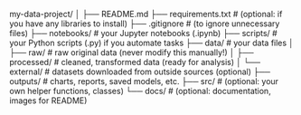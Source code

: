 my-data-project/
│
├── README.md
├── requirements.txt       # (optional: if you have any libraries to install)
├── .gitignore              # (to ignore unnecessary files)
├── notebooks/              # your Jupyter notebooks (.ipynb)
├── scripts/                # your Python scripts (.py) if you automate tasks
├── data/                   # your data files
│   ├── raw/                # raw original data (never modify this manually!)
│   ├── processed/          # cleaned, transformed data (ready for analysis)
│   └── external/           # datasets downloaded from outside sources (optional)
├── outputs/                # charts, reports, saved models, etc.
├── src/                    # (optional: your own helper functions, classes)
└── docs/                   # (optional: documentation, images for README)